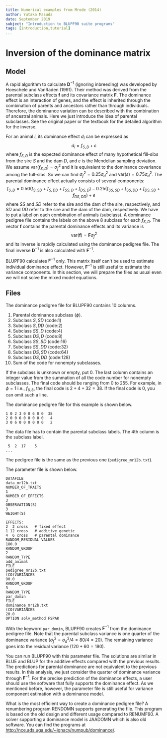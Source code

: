 ```yaml
---
title: Numerical examples from Mrode (2014)
author: Yutaka Masuda
date: September 2019
subject: "Introduction to BLUPF90 suite programs"
tags: [introduction,tutorial]
...
```


Inversion of the dominance matrix
=================================

Model
-----

A rapid algorithm to calculate $\mathbf{D}^{-1}$ (ignoring inbreeding) was developed by Hoeschele
and VanRaden (1991). Their method was derived from the parental subclass effects $\mathbf{f}$ and its covariance
matrix $\mathbf{F}$. The dominance effect is an interaction of genes, and the effect is inherited through the
combination of parents and ancestors rather than through individuals. Therefore, the dominance
variation can be described with the combination of ancestral animals. Here we just introduce the
idea of parental subclasses. See the original paper or the textbook for the detailed algorithm for the
inverse.


For an animal $i$, its dominance effect $d_i$ can be expressed as
$$
d_i = f_{S,D} + \varepsilon
$$
where $f_{S,D}$ is the expected dominance effect of many hypothetical fill-sibs from the sire $S$ and the
dam $D$, and $\varepsilon$ is the Mendelian sampling deviation. We assume $\mathrm{var}( f_{S,D} ) = \sigma_f^2$ and it is equivalent to
the dominance covariance among the full-sibs. So we can find $\sigma_f^2=0.25\sigma_d^2$ and $\mathrm{var}(\varepsilon) = 0.75\sigma_d^2$.
The parental dominance effect actually consists of several components:
$$
f_{S,D} = 0.50( f_{S, SD} + f_{S, DD} + f_{SS, D} + f_{DS, D}) - 0.25( f_{SS, SD} + f_{SS, DD} + f_{DS, SD} + f_{DS, DD}) + e
$$
where $SS$ and $SD$ refer to the sire and the dam of the sire, respectively, and $SD$ and $DD$ refer to the
sire and the dam of the dam, respectively. We have to put a label on each combination of animals
(subclass). A dominance pedigree file contains the labels on the above 8 subclass for each $f_{S,D}$. The
vector $\mathbf{f}$ contains the parental dominance effects and its variance is
$$
\mathrm{var}(\mathbf{f}) = \mathbf{F}\sigma_f^2
$$
and its inverse is rapidly calculated using the dominance pedigree file. The final inverse $\mathbf{D}^{-1}$ is also
calculated with $\mathbf{F}^{-1}$.

BLUPF90 calculates $\mathbf{F}^{-1}$ only. This matrix itself can't be used to estimate individual dominance
effect. However, $\mathbf{F}^{-1}$ is still useful to estimate the variance components. In this section, we will
prepare the files as usual even we will not solve the mixed model equations.


Files
-----

<!--
First we prepare the dominance pedigree file. According to the textbook (p.213), there are 6 known
subclasses for parental dominance ($f_{S,D}$) to be considered in $\mathbf{F}$. The following table consists of the
selected elements of the table.

 Sire ($S$)     Dam ($D$)    $\phi$     Known parent subclasses
------------   -----------  --------    -----------------------
    6             8           1         2, 3, 6
    6             5           2         3, 6
    3             8           3         6
    3             4           4
    1             2           5
    3             5           6

The subclass is referred with the label ($\phi$). For example, $f_{6,8}$ is the subclass 1, $f_{6,5}$ is the subclass
2 and so on. The known parent subclasses are the components of the parental dominance. For
example, in the subclass 1 with $S = 6$ and $D = 8$, $f_{6,8}$ consists of the subclasses 2, 3 and 6. In this
case, the subclass 2 is $f_{6,5}$ i.e. $fS$, $DD$ for $f_{6,8}$. Similarly, the subclass 3 is $f_{3,8}$ i.e. $f_{SS,D}$ for $f_{6,8}$ and
the subclass 6 is $f_{3,5}$ i.e. $f_{SS,DD}$ for $f_{6,8}$. Based on the above equation, the subclass 1 can be
described as
$$
f_{6,8} = 0.50( f_{S,DD} + f_{SS,D} ) - 0.25 f_{SS,DD}
$$
and missing components are ignored because of no contribution for the results.
-->

The dominance pedigree file for BLUPF90 contains 10 columns.

1. Parental dominance subclass ($\phi$).
2. Subclass $S, SD$ (code:1)
3. Subclass $S, DD$ (code:2)
4. Subclass $SS, D$ (code:4)
5. Subclass $DS, D$ (code:8)
6. Subclass $SS, SD$ (code:16)
7. Subclass $SS, DD$ (code:32)
8. Subclass $DS, SD$ (code:64)
9. Subclass $DS, DD$ (code:128)
10. Sum of the code for nonempty subclasses.

If the subclass is unknown or empty, put 0. The last column contains an integer value from the
summation of all the code number for nonempty subclasses. The final code should be ranging from
0 to 255. For example, in $\phi = 1$ i.e., $f_{6,8}$, the final code is $2 + 4 + 32 = 38$. If the final code is 0,
you can omit such a line.

The dominance pedigree file for this example is shown below.

~~~~~{language=text caption="dominance_mr12b.txt"}
1 0 2 3 0 0 6 0 0  38
2 0 0 6 0 0 0 0 0   4
3 0 6 0 0 0 0 0 0   2
~~~~~

The data file has to contain the parental subclass labels. The 4th column is the subclass label.

~~~~~{language=text caption="data_mr12b.txt"}
 5  2  17    5
...
~~~~~

The pedigree file is the same as the previous one (`pedigree_mr12b.txt`).

The parameter file is shown below.

~~~~~{language=blupf90 caption="param_mr12b.txt"}
DATAFILE
data_mr12b.txt
NUMBER_OF_TRAITS
1
NUMBER_OF_EFFECTS
3
OBSERVATION(S)
3
WEIGHT(S)

EFFECTS:
2  2 cross   # fixed effect
1 12 cross   # additive genetic
4  6 cross   # parental dominance
RANDOM_RESIDUAL VALUES
180.0
RANDOM_GROUP
2
RANDOM_TYPE
add_animal
FILE
pedigree_mr12b.txt
(CO)VARIANCES
90.0
RANDOM_GROUP
3
RANDOM_TYPE
par_domin
FILE
dominance_mr12b.txt
(CO)VARIANCES
20.0
OPTION solv_method FSPAK
~~~~~

With the keyword `par_domin`, BLUPF90 creates $\mathbf{F}^{-1}$ from the dominance pedigree file. Note that the
parental subclass variance is one quarter of the dominance variance ($\sigma_f^2=\sigma_d^2/4 = 80/4 = 20$). The
remaining variance goes into the residual variance ($120 + 60 = 180$).

You can run BLUPF90 with this parameter file. The solutions are similar in BLUE and BLUP for
the additive effects compared with the previous results. The predictions for parental dominance
are not equivalent to the previous results. In this analysis, we just consider the quarter of dominance
variance through $\mathbf{F}^{-1}$. For the precise prediction of the dominance effects, a user should use the
software that fully supports the dominance effect. As we mentioned before, however, the parameter
file is still useful for variance component estimation with a dominance model.

What is the most efficient way to create a dominance pedigree file? A renumbering program
RENDOMN supports generating the file. This program is based on the old design and different
usage compared to RENUMF90. A solver supporting a dominance model is JAADOMN which is
also old software. You can find the programs at <http://nce.ads.uga.edu/~ignacy/numpub/dominance/>.
